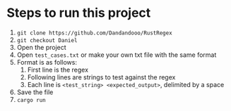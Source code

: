 # Steps to run this project
1. ```git clone https://github.com/Dandandooo/RustRegex```
2. ```git checkout Daniel```
3. Open the project
4. Open ```test_cases.txt``` or make your own txt file with the same format
5. Format is as follows:
   1. First line is the regex
   2. Following lines are strings to test against the regex
   3. Each line is ```<test_string> <expected_output>```, delimited by a space
4. Save the file
5. ```cargo run```
